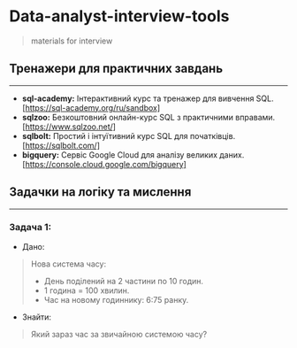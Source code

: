 # Data-analyst-interview-tools
> materials for interview 

## Тренажери для практичних завдань
---------------------------------------------------
* **sql-academy:** Інтерактивний курс та тренажер для вивчення SQL. [https://sql-academy.org/ru/sandbox]
* **sqlzoo:** Безкоштовний онлайн-курс SQL з практичними вправами. [https://www.sqlzoo.net/]
* **sqlbolt:** Простий і інтуїтивний курс SQL для початківців. [https://sqlbolt.com/]
* **bigquery:** Сервіс Google Cloud для аналізу великих даних. [https://console.cloud.google.com/bigquery]

## Задачки на логіку та мислення
---------------------------------------------------
### Задача 1:

* Дано:
> Нова система часу:
> * День поділений на 2 частини по 10 годин.
> * 1 година = 100 хвилин.
> * Час на новому годиннику: 6:75 ранку.

* Знайти:
> Який зараз час за звичайною системою часу?
